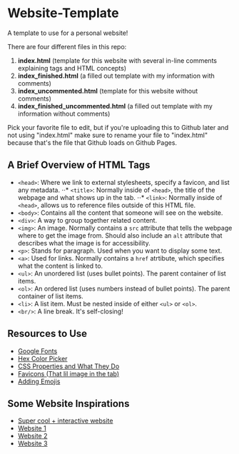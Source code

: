 # Website-Template
A template to use for a personal website! 

There are four different files in this repo: 
1. **index.html** (template for this website with several in-line comments explaining tags and HTML concepts)
2. **index_finished.html** (a filled out template with my information with comments)
3. **index_uncommented.html** (template for this website without comments)
4. **index_finished_uncommented.html** (a filled out template with my information without comments)

Pick your favorite file to edit, but if you're uploading this to Github later and not using "index.html" make sure to rename your file to "index.html" because that's the file that Github loads on Github Pages.

## A Brief Overview of HTML Tags
* `<head>`: Where we link to external stylesheets, specify a favicon, and list any metadata.
⋅⋅* `<title>`: Normally inside of `<head>`, the title of the webpage and what shows up in the tab.
⋅⋅* `<link>`: Normally inside of `<head>`, allows us to reference files outside of this HTML file.
* `<body>`: Contains all the content that someone will see on the website.
* `<div>`: A way to group together related content.
* `<img>`: An image. Normally contains a `src` attribute that tells the webpage where to get the image from. Should also include an `alt` attribute that describes what the image is for accessibility.
* `<p>`: Stands for paragraph. Used when you want to display some text.
* `<a>`: Used for links. Normally contains a `href` atrtibute, which specifies what the content is linked to.
* `<ul>`: An unordered list (uses bullet points). The parent container of list items.  
* `<ol>`: An ordered list (uses numbers instead of bullet points). The parent container of list items.
* `<li>`: A list item. Must be nested inside of either `<ul>` or `<ol>`.	
* `<br/>`: A line break. It's self-closing!

## Resources to Use 
* [Google Fonts](https://fonts.google.com/)
* [Hex Color Picker](http://uicolor.xyz/#/hex-to-ui)
* [CSS Properties and What They Do](https://www.w3schools.com/cssref/)
* [Favicons (That lil image in the tab)](https://www.freefavicon.com/freefavicons/objects/)
* [Adding Emojis](https://afeld.github.io/emoji-css/)

## Some Website Inspirations
* [Super cool + interactive website](http://www.rleonardi.com/interactive-resume/)
* [Website 1](http://www.ryan-hwang.com/about.php)
* [Website 2](http://sergiopedercini.com/)
* [Website 3](http://www.goslingo.com/)
